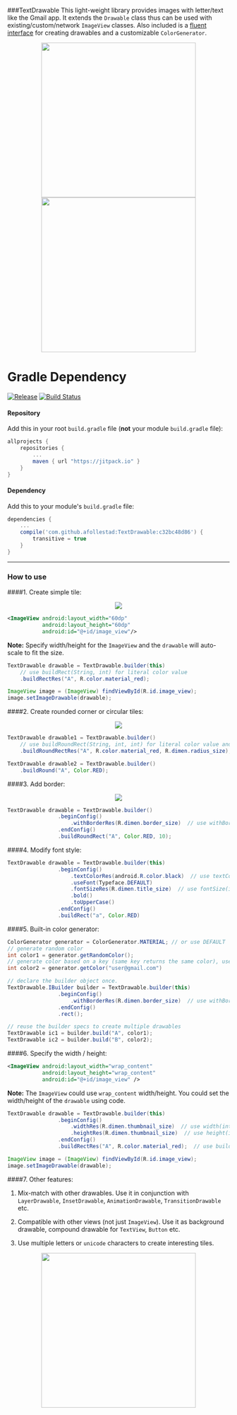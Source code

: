 ###TextDrawable 
This light-weight library provides images with letter/text like the Gmail app. It extends the `Drawable` class thus can be used with existing/custom/network `ImageView` classes. Also included is a [fluent interface](http://en.wikipedia.org/wiki/Fluent_interface) for creating drawables and a customizable `ColorGenerator`.

<p align="center"><img src ="https://github.com/amulyakhare/TextDrawable/blob/master/screens/screen1-material.png" width="350"/>
<img src ="https://github.com/amulyakhare/TextDrawable/blob/master/screens/screen2-material.png" width="350"/>
</p>

# Gradle Dependency

[![Release](https://jitpack.io/v/afollestad/TextDrawable.svg)](https://jitpack.io/#afollestad/TextDrawable)
[![Build Status](https://travis-ci.org/afollestad/TextDrawable.svg)](https://travis-ci.org/afollestad/TextDrawable)

#### Repository

Add this in your root `build.gradle` file (**not** your module `build.gradle` file):

```gradle
allprojects {
	repositories {
		...
		maven { url "https://jitpack.io" }
	}
}
```

#### Dependency

Add this to your module's `build.gradle` file:

```gradle
dependencies {
	...
	compile('com.github.afollestad:TextDrawable:c32bc48d86') {
		transitive = true
	}
}
```

---

### How to use

####1. Create simple tile:

<p align="center"><img src ="https://github.com/amulyakhare/TextDrawable/blob/master/screens/screen3.png"/>
</p>

```xml
<ImageView android:layout_width="60dp"
	       android:layout_height="60dp"
	       android:id="@+id/image_view"/>
```
**Note:** Specify width/height for the `ImageView` and the `drawable` will auto-scale to fit the size.
```java
TextDrawable drawable = TextDrawable.builder(this)
    // use buildRect(String, int) for literal color value
    .buildRectRes("A", R.color.material_red);

ImageView image = (ImageView) findViewById(R.id.image_view);
image.setImageDrawable(drawable);
```

####2. Create rounded corner or circular tiles:

<p align="center"><img src ="https://github.com/amulyakhare/TextDrawable/blob/master/screens/screen6.png"/>
</p>

```java
TextDrawable drawable1 = TextDrawable.builder()
    // use buildRoundRect(String, int, int) for literal color value and pixel size
    .buildRoundRectRes("A", R.color.material_red, R.dimen.radius_size); 

TextDrawable drawable2 = TextDrawable.builder()
    .buildRound("A", Color.RED);
```

####3. Add border:

<p align="center"><img src ="https://github.com/amulyakhare/TextDrawable/blob/master/screens/screen5.png"/>
</p>

```java
TextDrawable drawable = TextDrawable.builder()
                .beginConfig()
                    .withBorderRes(R.dimen.border_size)  // use withBorder(int) for literal pixel size
                .endConfig()
                .buildRoundRect("A", Color.RED, 10);
```

####4. Modify font style:

```java
TextDrawable drawable = TextDrawable.builder(this)
                .beginConfig()
	                .textColorRes(android.R.color.black)  // use textColor(int) for literal color value
                    .useFont(Typeface.DEFAULT)
                    .fontSizeRes(R.dimen.title_size)  // use fontSize(int) for literal pixel size
                    .bold()
                    .toUpperCase()
                .endConfig()
                .buildRect("a", Color.RED)
```

####5. Built-in color generator:

```java
ColorGenerator generator = ColorGenerator.MATERIAL; // or use DEFAULT
// generate random color
int color1 = generator.getRandomColor();
// generate color based on a key (same key returns the same color), useful for list/grid views
int color2 = generator.getColor("user@gmail.com")

// declare the builder object once.
TextDrawable.IBuilder builder = TextDrawable.builder(this)
				.beginConfig()
					.withBorderRes(R.dimen.border_size)  // use withBorder(int) for literal values
				.endConfig()
				.rect();

// reuse the builder specs to create multiple drawables
TextDrawable ic1 = builder.build("A", color1);
TextDrawable ic2 = builder.build("B", color2);
``` 

####6. Specify the width / height:

```xml
<ImageView android:layout_width="wrap_content"
	       android:layout_height="wrap_content"
	       android:id="@+id/image_view" />
```
**Note:**  The `ImageView` could use `wrap_content` width/height. You could set the width/height of the `drawable` using code.

```java
TextDrawable drawable = TextDrawable.builder(this)
				.beginConfig()
					.widthRes(R.dimen.thumbnail_size)  // use width(int) for literal values
					.heightRes(R.dimen.thumbnail_size)  // use height(int) for literal values
				.endConfig()
                .buildRectRes("A", R.color.material_red);  // use buildRect(String, int) for literal color value

ImageView image = (ImageView) findViewById(R.id.image_view);
image.setImageDrawable(drawable);
```

####7. Other features:

1. Mix-match with other drawables. Use it in conjunction with `LayerDrawable`, `InsetDrawable`, `AnimationDrawable`, `TransitionDrawable` etc.

2. Compatible with other views (not just `ImageView`). Use it as background drawable, compound drawable for `TextView`, `Button` etc.

3. Use multiple letters or `unicode` characters to create interesting tiles. 

<p align="center"><img src ="https://github.com/amulyakhare/TextDrawable/blob/master/screens/screen7.png" width="350"/></p>
